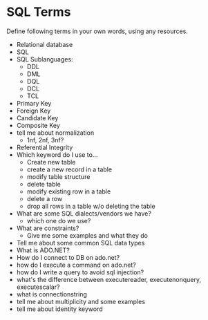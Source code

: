 # SQL Terms
Define following terms in your own words, using any resources. 

- Relational database
- SQL
- SQL Sublanguages:
    - DDL
    - DML
    - DQL
    - DCL
    - TCL
- Primary Key
- Foreign Key
- Candidate Key
- Composite Key
- tell me about normalization
    - 1nf, 2nf, 3nf?
- Referential Integrity
- Which keyword do I use to...
    - Create new table
    - create a new record in a table
    - modify table structure
    - delete table
    - modify existing row in a table
    - delete a row
    - drop all rows in a table w/o deleting the table
- What are some SQL dialects/vendors we have?
    - which one do we use?
- What are constraints?
    - Give me some examples and what they do
- Tell me about some common SQL data types
- What is ADO.NET?
- How do I connect to DB on ado.net?
- how do I execute a command on ado.net?
- how do I write a query to avoid sql injection?
- what's the difference between executereader, executenonquery, executescalar?
- what is connectionstring
- tell me about multiplicity and some examples
- tell me about identity keyword
